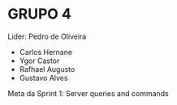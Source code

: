 <h1>GRUPO 4</h1>

Lider: Pedro de Oliveira

* Carlos Hernane
* Ygor Castor
* Rafhael Augusto
* Gustavo Alves

Meta da Sprint 1: Server queries and commands